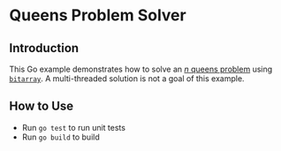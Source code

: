 # Queens Problem Solver

## Introduction

This Go example demonstrates how to solve an [*n* queens problem](https://en.wikipedia.org/wiki/Eight_queens_puzzle) using [`bitarray`](https://godoc.org/github.com/golang-collections/go-datastructures/bitarray). A multi-threaded solution is not a goal of this example.

## How to Use

* Run `go test` to run unit tests
* Run `go build` to build
